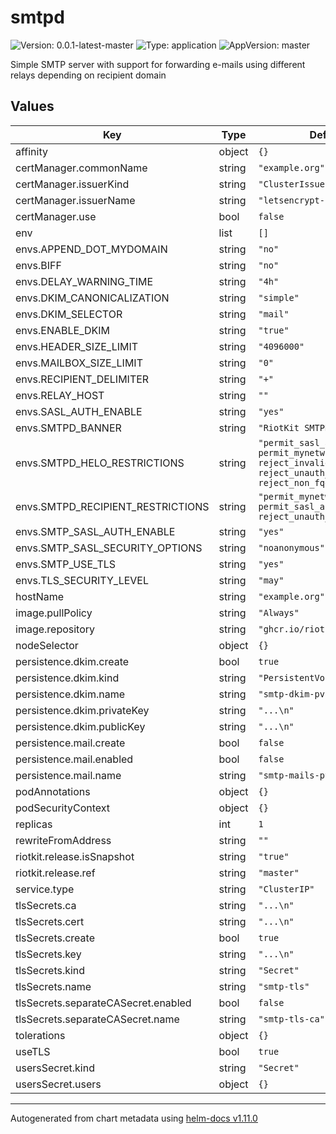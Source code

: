 # smtpd

![Version: 0.0.1-latest-master](https://img.shields.io/badge/Version-0.0.1--latest--master-informational?style=flat-square) ![Type: application](https://img.shields.io/badge/Type-application-informational?style=flat-square) ![AppVersion: master](https://img.shields.io/badge/AppVersion-master-informational?style=flat-square)

Simple SMTP server with support for forwarding e-mails using different relays depending on recipient domain

## Values

| Key | Type | Default | Description |
|-----|------|---------|-------------|
| affinity | object | `{}` |  |
| certManager.commonName | string | `"example.org"` |  |
| certManager.issuerKind | string | `"ClusterIssuer"` |  |
| certManager.issuerName | string | `"letsencrypt-prod"` |  |
| certManager.use | bool | `false` |  |
| env | list | `[]` |  |
| envs.APPEND_DOT_MYDOMAIN | string | `"no"` |  |
| envs.BIFF | string | `"no"` |  |
| envs.DELAY_WARNING_TIME | string | `"4h"` |  |
| envs.DKIM_CANONICALIZATION | string | `"simple"` |  |
| envs.DKIM_SELECTOR | string | `"mail"` |  |
| envs.ENABLE_DKIM | string | `"true"` |  |
| envs.HEADER_SIZE_LIMIT | string | `"4096000"` |  |
| envs.MAILBOX_SIZE_LIMIT | string | `"0"` |  |
| envs.RECIPIENT_DELIMITER | string | `"+"` |  |
| envs.RELAY_HOST | string | `""` |  |
| envs.SASL_AUTH_ENABLE | string | `"yes"` |  |
| envs.SMTPD_BANNER | string | `"RiotKit SMTPD"` |  |
| envs.SMTPD_HELO_RESTRICTIONS | string | `"permit_sasl_authenticated, permit_mynetworks, reject_invalid_hostname, reject_unauth_pipelining, reject_non_fqdn_hostname"` |  |
| envs.SMTPD_RECIPIENT_RESTRICTIONS | string | `"permit_mynetworks permit_sasl_authenticated reject_unauth_destination"` |  |
| envs.SMTP_SASL_AUTH_ENABLE | string | `"yes"` |  |
| envs.SMTP_SASL_SECURITY_OPTIONS | string | `"noanonymous"` |  |
| envs.SMTP_USE_TLS | string | `"yes"` |  |
| envs.TLS_SECURITY_LEVEL | string | `"may"` |  |
| hostName | string | `"example.org"` |  |
| image.pullPolicy | string | `"Always"` |  |
| image.repository | string | `"ghcr.io/riotkit-org/smtp"` |  |
| nodeSelector | object | `{}` |  |
| persistence.dkim.create | bool | `true` |  |
| persistence.dkim.kind | string | `"PersistentVolumeClaim"` |  |
| persistence.dkim.name | string | `"smtp-dkim-pvc"` |  |
| persistence.dkim.privateKey | string | `"...\n"` |  |
| persistence.dkim.publicKey | string | `"...\n"` |  |
| persistence.mail.create | bool | `false` |  |
| persistence.mail.enabled | bool | `false` |  |
| persistence.mail.name | string | `"smtp-mails-pvc"` |  |
| podAnnotations | object | `{}` |  |
| podSecurityContext | object | `{}` |  |
| replicas | int | `1` |  |
| rewriteFromAddress | string | `""` |  |
| riotkit.release.isSnapshot | string | `"true"` |  |
| riotkit.release.ref | string | `"master"` |  |
| service.type | string | `"ClusterIP"` |  |
| tlsSecrets.ca | string | `"...\n"` |  |
| tlsSecrets.cert | string | `"...\n"` |  |
| tlsSecrets.create | bool | `true` |  |
| tlsSecrets.key | string | `"...\n"` |  |
| tlsSecrets.kind | string | `"Secret"` |  |
| tlsSecrets.name | string | `"smtp-tls"` |  |
| tlsSecrets.separateCASecret.enabled | bool | `false` |  |
| tlsSecrets.separateCASecret.name | string | `"smtp-tls-ca"` |  |
| tolerations | object | `{}` |  |
| useTLS | bool | `true` |  |
| usersSecret.kind | string | `"Secret"` |  |
| usersSecret.users | object | `{}` |  |

----------------------------------------------
Autogenerated from chart metadata using [helm-docs v1.11.0](https://github.com/norwoodj/helm-docs/releases/v1.11.0)
